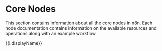 # Core Nodes

This section contains information about all the core nodes in n8n. Each node documentation contains information on the available resources and operations along with an example workflow.

<div v-for="i in items" :key="i.name">
	<a :href="`/nodes/${i.name}`">
		<p>{{i.displayName}}</p>
	</a>
</div>

<script>
export default {
	data () {
		return {
			items: []
		}
	},
	beforeMount() {
		fetch('https://api-staging.n8n.io/graphql', {
			method: 'POST',
			headers: {
				'Content-Type': 'application/json',
			},
			body: JSON.stringify({
				query: `
					query GetCoreNodes{
						nodes(where: {categories:{name: "Core Nodes"}}){
							displayName
							name
							iconData
						}
					}
				`
			})
		})
		.then(response => response.json())
		.then(res => {
			this.$data.items = res.data.nodes
		})
		.catch(error => console.log(error))
	}
}
</script>

